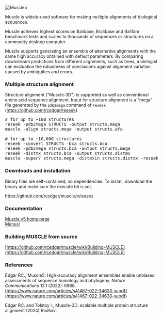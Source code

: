 ![Muscle5](https://drive5.com/images/muscle5_header.jpg)

Muscle is widely-used software for making multiple alignments of biological sequences. 

Muscle achieves highest scores on Balibase, Bralibase and Balifam benchmark tests and scales to thousands of sequences or structures on a commodity desktop computer.

Muscle supports generating an ensemble of alternative alignments with the same high accuracy obtained with default parameters. By comparing downstream predictions from different alignments, such as trees, a biologist can evaluation the robustness of conclusions against alignment variation caused by ambiguities and errors.

### Multiple structure alignment

Structure alignment ("Muscle-3D") is supported as well as conventional amino acid sequence alignment. Input for structure alignment is a "mega" file generated by the `pdb2mega` command of `reseek` (https://github.com/rcedgar/reseek).

<pre>
# for up to ~100 structures
reseek -pdb2mega STRUCTS -output structs.mega
muscle -align structs.mega -output structs.afa

# for up to ~10,000 structures
reseek -convert STRUCTS -bca structs.bca
reseek -pdb2mega structs.bca -output structs.mega
reseek -distmx structs.bca -output structs.distmx
muscle -super7 structs.mega -distmxin structs.distmx -reseek -output structs.afa
</pre>

### Downloads and installation

Binary files are self-contained, no dependencies. To install, download the binary and make sure the execute bit is set.

https://github.com/rcedgar/muscle/releases

### Documentation

[Muscle v5 home page](https://drive5.com/muscle5)   
[Manual](https://drive5.com/muscle5/manual)   

### Building MUSCLE from source

[https://github.com/rcedgar/muscle/wiki/Building-MUSCLE](https://github.com/rcedgar/muscle/wiki/Building-MUSCLE)


### References
Edgar RC., Muscle5: High-accuracy alignment ensembles enable unbiased assessments of sequence homology and phylogeny. <i>Nature Communications</i> 13.1 (2022): 6968.    
[https://www.nature.com/articles/s41467-022-34630-w.pdf](https://www.nature.com/articles/s41467-022-34630-w.pdf)

Edgar RC. and Tolstoy I., Muscle-3D: scalable multiple protein structure alignment (2024) <i>BioRxiv</i>.